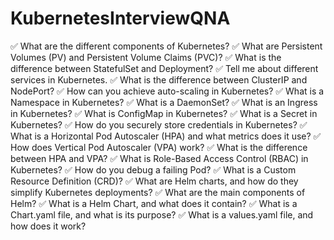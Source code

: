 # KubernetesInterviewQNA



✅ What are the different components of Kubernetes?
✅ What are Persistent Volumes (PV) and Persistent Volume Claims (PVC)?
✅ What is the difference between StatefulSet and Deployment?
✅ Tell me about different services in Kubernetes.
✅ What is the difference between ClusterIP and NodePort?
✅ How can you achieve auto-scaling in Kubernetes?
✅ What is a Namespace in Kubernetes?
✅ What is a DaemonSet?
✅ What is an Ingress in Kubernetes?
✅ What is ConfigMap in Kubernetes?
✅ What is a Secret in Kubernetes?
✅ How do you securely store credentials in Kubernetes?
✅ What is a Horizontal Pod Autoscaler (HPA) and what metrics does it use?
✅ How does Vertical Pod Autoscaler (VPA) work?
✅ What is the difference between HPA and VPA?
✅ What is Role-Based Access Control (RBAC) in Kubernetes?
✅ How do you debug a failing Pod?
✅ What is a Custom Resource Definition (CRD)?
✅ What are Helm charts, and how do they simplify Kubernetes deployments?
✅ What are the main components of Helm?
✅ What is a Helm Chart, and what does it contain?
✅ What is a Chart.yaml file, and what is its purpose?
✅ What is a values.yaml file, and how does it work?